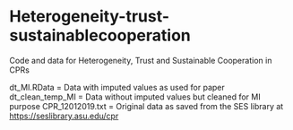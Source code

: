 # Heterogeneity-trust-sustainablecooperation
Code and data for Heterogeneity, Trust and Sustainable Cooperation in CPRs

dt_MI.RData = Data with imputed values as used for paper
dt_clean_temp_MI = Data without imputed values but cleaned for MI purpose
CPR_12012019.txt = Original data as saved from the SES library at https://seslibrary.asu.edu/cpr

